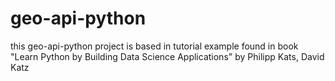 # geo-api-python
this geo-api-python project is based in tutorial example found in book "Learn Python by Building Data Science Applications" by Philipp Kats, David Katz
